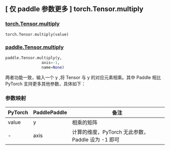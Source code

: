 ## [ 仅 paddle 参数更多 ] torch.Tensor.multiply

### [torch.Tensor.multiply](https://pytorch.org/docs/1.13/generated/torch.Tensor.multiply.html)

```python
torch.Tensor.multiply(value)
```

### [paddle.Tensor.multiply](https://www.paddlepaddle.org.cn/documentation/docs/zh/api/paddle/Tensor_cn.html#multiply-y-axis-1-name-none)

```python
paddle.Tensor.multiply(y,
                axis=-1,
                name=None)
```

两者功能一致，输入一个 y ,将 Tensor 与 y 的对应元素相乘。其中 Paddle 相比 PyTorch 支持更多其他参数，具体如下：

### 参数映射
| PyTorch       | PaddlePaddle | 备注                                             |
| ------------- | ------------ | ----------------------------------------------- |
| value         | y            | 相乘的矩阵                                       |
| -             | axis         | 计算的维度，PyTorch 无此参数， Paddle 设为 -1 即可 |

